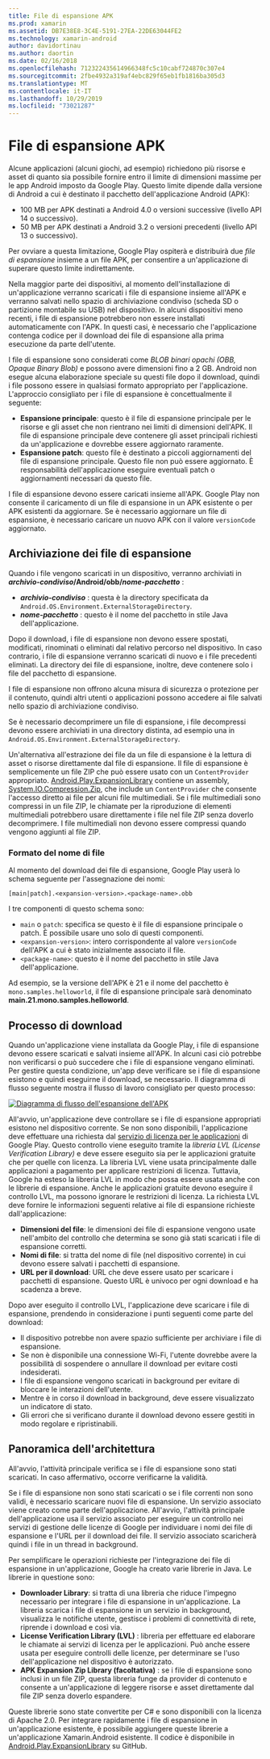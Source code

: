 ```yaml
---
title: File di espansione APK
ms.prod: xamarin
ms.assetid: DB7E38E8-3C4E-5191-27EA-22DE63044FE2
ms.technology: xamarin-android
author: davidortinau
ms.author: daortin
ms.date: 02/16/2018
ms.openlocfilehash: 712322435614966348fc5c10cabf724870c307e4
ms.sourcegitcommit: 2fbe4932a319af4ebc829f65eb1fb1816ba305d3
ms.translationtype: MT
ms.contentlocale: it-IT
ms.lasthandoff: 10/29/2019
ms.locfileid: "73021287"
---
```

# <a name="apk-expansion-files"></a>File di espansione APK

Alcune applicazioni (alcuni giochi, ad esempio) richiedono più risorse e asset di quanto sia possibile fornire entro il limite di dimensioni massime per le app Android imposto da Google Play. Questo limite dipende dalla versione di Android a cui è destinato il pacchetto dell'applicazione Android (APK):

- 100 MB per APK destinati a Android 4.0 o versioni successive (livello API 14 o successivo).
- 50 MB per APK destinati a Android 3.2 o versioni precedenti (livello API 13 o successivo).

Per ovviare a questa limitazione, Google Play ospiterà e distribuirà due *file di espansione* insieme a un file APK, per consentire a un'applicazione di superare questo limite indirettamente. 

Nella maggior parte dei dispositivi, al momento dell'installazione di un'applicazione verranno scaricati i file di espansione insieme all'APK e verranno salvati nello spazio di archiviazione condiviso (scheda SD o partizione montabile su USB) nel dispositivo. In alcuni dispositivi meno recenti, i file di espansione potrebbero non essere installati automaticamente con l'APK. In questi casi, è necessario che l'applicazione contenga codice per il download dei file di espansione alla prima esecuzione da parte dell'utente.

I file di espansione sono considerati come *BLOB binari opachi (OBB, Opaque Binary Blob)* e possono avere dimensioni fino a 2 GB. Android non esegue alcuna elaborazione speciale su questi file dopo il download, quindi i file possono essere in qualsiasi formato appropriato per l'applicazione. L'approccio consigliato per i file di espansione è concettualmente il seguente:

- **Espansione principale**: questo è il file di espansione principale per le risorse e gli asset che non rientrano nei limiti di dimensioni dell'APK. Il file di espansione principale deve contenere gli asset principali richiesti da un'applicazione e dovrebbe essere aggiornato raramente.
- **Espansione patch**: questo file è destinato a piccoli aggiornamenti del file di espansione principale. Questo file non può essere aggiornato. È responsabilità dell'applicazione eseguire eventuali patch o aggiornamenti necessari da questo file.

I file di espansione devono essere caricati insieme all'APK.
Google Play non consente il caricamento di un file di espansione in un APK esistente o per APK esistenti da aggiornare. Se è necessario aggiornare un file di espansione, è necessario caricare un nuovo APK con il valore `versionCode` aggiornato.

## <a name="expansion-file-storage"></a>Archiviazione dei file di espansione

Quando i file vengono scaricati in un dispositivo, verranno archiviati in **_archivio-condiviso_/Android/obb/_nome-pacchetto_** :

- **_archivio-condiviso_** : questa è la directory specificata da `Android.OS.Environment.ExternalStorageDirectory`.
- **_nome-pacchetto_** : questo è il nome del pacchetto in stile Java dell'applicazione.

Dopo il download, i file di espansione non devono essere spostati, modificati, rinominati o eliminati dal relativo percorso nel dispositivo. In caso contrario, i file di espansione verranno scaricati di nuovo e i file precedenti eliminati. La directory dei file di espansione, inoltre, deve contenere solo i file del pacchetto di espansione.

I file di espansione non offrono alcuna misura di sicurezza o protezione per il contenuto, quindi altri utenti o applicazioni possono accedere ai file salvati nello spazio di archiviazione condiviso.

Se è necessario decomprimere un file di espansione, i file decompressi devono essere archiviati in una directory distinta, ad esempio una in `Android.OS.Environment.ExternalStorageDirectory`.

Un'alternativa all'estrazione dei file da un file di espansione è la lettura di asset o risorse direttamente dal file di espansione. Il file di espansione è semplicemente un file ZIP che può essere usato con un `ContentProvider` appropriato. [Android.Play.ExpansionLibrary](https://github.com/mattleibow/Android.Play.ExpansionLibrary) contiene un assembly, [System.IO.Compression.Zip](https://github.com/mattleibow/Android.Play.ExpansionLibrary/tree/master/System.IO.Compression.Zip), che include un `ContentProvider` che consente l'accesso diretto ai file per alcuni file multimediali. Se i file multimediali sono compressi in un file ZIP, le chiamate per la riproduzione di elementi multimediali potrebbero usare direttamente i file nel file ZIP senza doverlo decomprimere. I file multimediali non devono essere compressi quando vengono aggiunti al file ZIP. 

### <a name="filename-format"></a>Formato del nome di file

Al momento del download dei file di espansione, Google Play userà lo schema seguente per l'assegnazione dei nomi:

```
[main|patch].<expansion-version>.<package-name>.obb
```

I tre componenti di questo schema sono:

- `main` o `patch`: specifica se questo è il file di espansione principale o patch. È possibile usare uno solo di questi componenti.
- `<expansion-version>`: intero corrispondente al valore `versionCode` dell'APK a cui è stato inizialmente associato il file.
- `<package-name>`: questo è il nome del pacchetto in stile Java dell'applicazione.

Ad esempio, se la versione dell'APK è 21 e il nome del pacchetto è `mono.samples.helloworld`, il file di espansione principale sarà denominato **main.21.mono.samples.helloworld**.

## <a name="download-process"></a>Processo di download

Quando un'applicazione viene installata da Google Play, i file di espansione devono essere scaricati e salvati insieme all'APK. In alcuni casi ciò potrebbe non verificarsi o può succedere che i file di espansione vengano eliminati. Per gestire questa condizione, un'app deve verificare se i file di espansione esistono e quindi eseguirne il download, se necessario. Il diagramma di flusso seguente mostra il flusso di lavoro consigliato per questo processo:

[![Diagramma di flusso dell'espansione dell'APK](apk-expansion-files-images/apkexpansion.png)](apk-expansion-files-images/apkexpansion.png#lightbox)

All'avvio, un'applicazione deve controllare se i file di espansione appropriati esistono nel dispositivo corrente. Se non sono disponibili, l'applicazione deve effettuare una richiesta dal [servizio di licenza per le applicazioni](https://developer.android.com/google/play/licensing/index.html) di Google Play. Questo controllo viene eseguito tramite la *libreria LVL (License Verification Library)* e deve essere eseguito sia per le applicazioni gratuite che per quelle con licenza. La libreria LVL viene usata principalmente dalle applicazioni a pagamento per applicare restrizioni di licenza. Tuttavia, Google ha esteso la libreria LVL in modo che possa essere usata anche con le librerie di espansione. Anche le applicazioni gratuite devono eseguire il controllo LVL, ma possono ignorare le restrizioni di licenza. La richiesta LVL deve fornire le informazioni seguenti relative ai file di espansione richieste dall'applicazione: 

- **Dimensioni del file**: le dimensioni dei file di espansione vengono usate nell'ambito del controllo che determina se sono già stati scaricati i file di espansione corretti.
- **Nomi di file**: si tratta del nome di file (nel dispositivo corrente) in cui devono essere salvati i pacchetti di espansione.
- **URL per il download**: URL che deve essere usato per scaricare i pacchetti di espansione. Questo URL è univoco per ogni download e ha scadenza a breve.

Dopo aver eseguito il controllo LVL, l'applicazione deve scaricare i file di espansione, prendendo in considerazione i punti seguenti come parte del download:

- Il dispositivo potrebbe non avere spazio sufficiente per archiviare i file di espansione.
- Se non è disponibile una connessione Wi-Fi, l'utente dovrebbe avere la possibilità di sospendere o annullare il download per evitare costi indesiderati.
- I file di espansione vengono scaricati in background per evitare di bloccare le interazioni dell'utente.
- Mentre è in corso il download in background, deve essere visualizzato un indicatore di stato.
- Gli errori che si verificano durante il download devono essere gestiti in modo regolare e ripristinabili.

## <a name="architectural-overview"></a>Panoramica dell'architettura

All'avvio, l'attività principale verifica se i file di espansione sono stati scaricati. In caso affermativo, occorre verificarne la validità.

Se i file di espansione non sono stati scaricati o se i file correnti non sono validi, è necessario scaricare nuovi file di espansione. Un servizio associato viene creato come parte dell'applicazione. All'avvio, l'attività principale dell'applicazione usa il servizio associato per eseguire un controllo nei servizi di gestione delle licenze di Google per individuare i nomi dei file di espansione e l'URL per il download dei file. Il servizio associato scaricherà quindi i file in un thread in background.

Per semplificare le operazioni richieste per l'integrazione dei file di espansione in un'applicazione, Google ha creato varie librerie in Java. Le librerie in questione sono:

- **Downloader Library**: si tratta di una libreria che riduce l'impegno necessario per integrare i file di espansione in un'applicazione. La libreria scarica i file di espansione in un servizio in background, visualizza le notifiche utente, gestisce i problemi di connettività di rete, riprende i download e così via.
- **License Verification Library (LVL)** : libreria per effettuare ed elaborare le chiamate ai servizi di licenza per le applicazioni. Può anche essere usata per eseguire controlli delle licenze, per determinare se l'uso dell'applicazione nel dispositivo è autorizzato.
- **APK Expansion Zip Library (facoltativa)** : se i file di espansione sono inclusi in un file ZIP, questa libreria funge da provider di contenuto e consente a un'applicazione di leggere risorse e asset direttamente dal file ZIP senza doverlo espandere.

Queste librerie sono state convertite per C# e sono disponibili con la licenza di Apache 2.0. Per integrare rapidamente i file di espansione in un'applicazione esistente, è possibile aggiungere queste librerie a un'applicazione Xamarin.Android esistente. Il codice è disponibile in [Android.Play.ExpansionLibrary](https://github.com/mattleibow/Android.Play.ExpansionLibrary) su GitHub.
